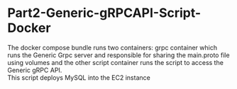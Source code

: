 # Part2-Generic-gRPCAPI-Script-Docker

The docker compose bundle runs two containers: grpc container which runs the Generic Grpc server and responsible for sharing the main.proto file using volumes and the other script container runs the script to access the Generic gRPC API.  
This script deploys MySQL into the EC2 instance
